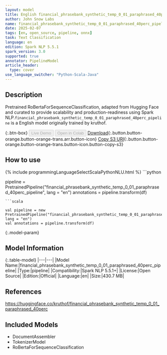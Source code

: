 ```yaml
---
layout: model
title: English financial_phrasebank_synthetic_temp_0_01_paraphrased_40perc_pipeline pipeline RoBertaForSequenceClassification from kruthof
author: John Snow Labs
name: financial_phrasebank_synthetic_temp_0_01_paraphrased_40perc_pipeline
date: 2025-02-07
tags: [en, open_source, pipeline, onnx]
task: Text Classification
language: en
edition: Spark NLP 5.5.1
spark_version: 3.0
supported: true
annotator: PipelineModel
article_header:
  type: cover
use_language_switcher: "Python-Scala-Java"
---
```


## Description

Pretrained RoBertaForSequenceClassification, adapted from Hugging Face and curated to provide scalability and production-readiness using Spark NLP.`financial_phrasebank_synthetic_temp_0_01_paraphrased_40perc_pipeline` is a English model originally trained by kruthof.

{:.btn-box}
<button class="button button-orange" disabled>Live Demo</button>
<button class="button button-orange" disabled>Open in Colab</button>
[Download](https://s3.amazonaws.com/auxdata.johnsnowlabs.com/public/models/financial_phrasebank_synthetic_temp_0_01_paraphrased_40perc_pipeline_en_5.5.1_3.0_1738934842240.zip){:.button.button-orange.button-orange-trans.arr.button-icon}
[Copy S3 URI](s3://auxdata.johnsnowlabs.com/public/models/financial_phrasebank_synthetic_temp_0_01_paraphrased_40perc_pipeline_en_5.5.1_3.0_1738934842240.zip){:.button.button-orange.button-orange-trans.button-icon.button-copy-s3}

## How to use



<div class="tabs-box" markdown="1">
{% include programmingLanguageSelectScalaPythonNLU.html %}
```python

pipeline = PretrainedPipeline("financial_phrasebank_synthetic_temp_0_01_paraphrased_40perc_pipeline", lang = "en")
annotations =  pipeline.transform(df)   

```
```scala

val pipeline = new PretrainedPipeline("financial_phrasebank_synthetic_temp_0_01_paraphrased_40perc_pipeline", lang = "en")
val annotations = pipeline.transform(df)

```
</div>

{:.model-param}
## Model Information

{:.table-model}
|---|---|
|Model Name:|financial_phrasebank_synthetic_temp_0_01_paraphrased_40perc_pipeline|
|Type:|pipeline|
|Compatibility:|Spark NLP 5.5.1+|
|License:|Open Source|
|Edition:|Official|
|Language:|en|
|Size:|430.7 MB|

## References

https://huggingface.co/kruthof/financial_phrasebank_synthetic_temp_0_01_paraphrased_40perc

## Included Models

- DocumentAssembler
- TokenizerModel
- RoBertaForSequenceClassification